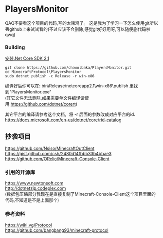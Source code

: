 # PlayersMonitor
QAQ不要看这个项目的代码,写的太辣鸡了。 
这是我为了学习一下怎么使用git所以丢github上来试试看的(不过应该不会删除,感觉git好好用呀,可以随便删代码啦qwq)

### Building
[安装.Net Core SDK 2.1](https://www.microsoft.com/net/download/dotnet-core/2.1 "安装.Net Core SDK 2.1")

    git clone https://github.com/chawolbaka/PlayersMonitor.git
    cd MinecraftProtocol\PlayersMonitor
    sudo dotnet publish -c Release -r win-x86
编译好后你可以在: bin\Release\netcoreapp2.1\win-x86\publish 里找到"PlayersMonitor.exe"  
(其它文件无法删除,如果需要单文件编译请使用:https://github.com/dotnet/corert)

其它平台的编译请参考这个文档，将 -r 后面的参数改成对应平台的id.  
https://docs.microsoft.com/en-us/dotnet/core/rid-catalog  

## 抄袭项目
https://github.com/Nsiso/MinecraftOutClient  
https://gist.github.com/csh/2480d14fbbb33b4bbae3  
https://github.com/ORelio/Minecraft-Console-Client  
### 引用的开源库
https://www.newtonsoft.com  
http://dotnetzip.codeplex.com  
(数据包压缩部分我现在是直接复制了Minecraft-Console-Client这个项目里面的代码,不知道是不是上面那个)
### 参考资料
https://wiki.vg/Protocol  
https://github.com/bangbang93/minecraft-protocol  

